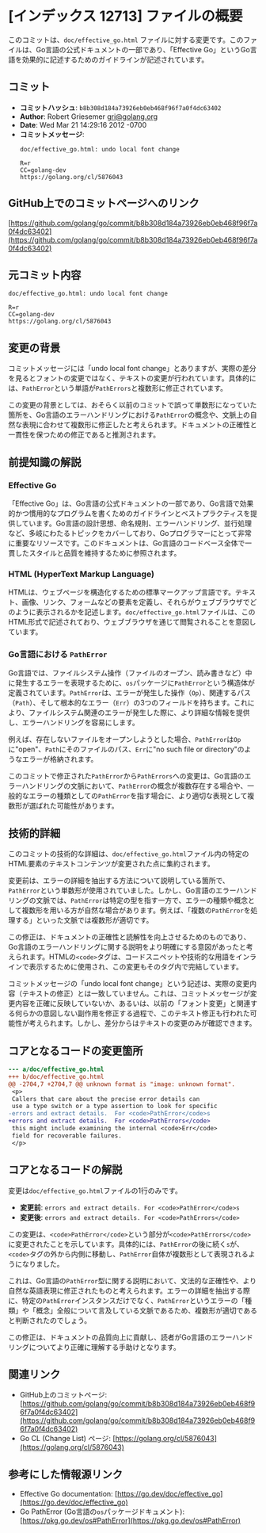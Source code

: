 # [インデックス 12713] ファイルの概要

このコミットは、`doc/effective_go.html` ファイルに対する変更です。このファイルは、Go言語の公式ドキュメントの一部であり、「Effective Go」というGo言語を効果的に記述するためのガイドラインが記述されています。

## コミット

- **コミットハッシュ**: `b8b308d184a73926eb0eb468f96f7a0f4dc63402`
- **Author**: Robert Griesemer <gri@golang.org>
- **Date**: Wed Mar 21 14:29:16 2012 -0700
- **コミットメッセージ**:
    ```
    doc/effective_go.html: undo local font change

    R=r
    CC=golang-dev
    https://golang.org/cl/5876043
    ```

## GitHub上でのコミットページへのリンク

[https://github.com/golang/go/commit/b8b308d184a73926eb0eb468f96f7a0f4dc63402](https://github.com/golang/go/commit/b8b308d184a73926eb0eb468f96f7a0f4dc63402)

## 元コミット内容

```
doc/effective_go.html: undo local font change

R=r
CC=golang-dev
https://golang.org/cl/5876043
```

## 変更の背景

コミットメッセージには「undo local font change」とありますが、実際の差分を見るとフォントの変更ではなく、テキストの変更が行われています。具体的には、`PathError`という単語が`PathErrors`と複数形に修正されています。

この変更の背景としては、おそらく以前のコミットで誤って単数形になっていた箇所を、Go言語のエラーハンドリングにおける`PathError`の概念や、文脈上の自然な表現に合わせて複数形に修正したと考えられます。ドキュメントの正確性と一貫性を保つための修正であると推測されます。

## 前提知識の解説

### Effective Go

「Effective Go」は、Go言語の公式ドキュメントの一部であり、Go言語で効果的かつ慣用的なプログラムを書くためのガイドラインとベストプラクティスを提供しています。Go言語の設計思想、命名規則、エラーハンドリング、並行処理など、多岐にわたるトピックをカバーしており、Goプログラマーにとって非常に重要なリソースです。このドキュメントは、Go言語のコードベース全体で一貫したスタイルと品質を維持するために参照されます。

### HTML (HyperText Markup Language)

HTMLは、ウェブページを構造化するための標準マークアップ言語です。テキスト、画像、リンク、フォームなどの要素を定義し、それらがウェブブラウザでどのように表示されるかを記述します。`doc/effective_go.html`ファイルは、このHTML形式で記述されており、ウェブブラウザを通じて閲覧されることを意図しています。

### Go言語における `PathError`

Go言語では、ファイルシステム操作（ファイルのオープン、読み書きなど）中に発生するエラーを表現するために、`os`パッケージに`PathError`という構造体が定義されています。`PathError`は、エラーが発生した操作（`Op`）、関連するパス（`Path`）、そして根本的なエラー（`Err`）の3つのフィールドを持ちます。これにより、ファイルシステム関連のエラーが発生した際に、より詳細な情報を提供し、エラーハンドリングを容易にします。

例えば、存在しないファイルをオープンしようとした場合、`PathError`は`Op`に"open"、`Path`にそのファイルのパス、`Err`に"no such file or directory"のようなエラーが格納されます。

このコミットで修正された`PathError`から`PathErrors`への変更は、Go言語のエラーハンドリングの文脈において、`PathError`の概念が複数存在する場合や、一般的なエラーの種類としての`PathError`を指す場合に、より適切な表現として複数形が選ばれた可能性があります。

## 技術的詳細

このコミットの技術的な詳細は、`doc/effective_go.html`ファイル内の特定のHTML要素のテキストコンテンツが変更された点に集約されます。

変更前は、エラーの詳細を抽出する方法について説明している箇所で、`PathError`という単数形が使用されていました。しかし、Go言語のエラーハンドリングの文脈では、`PathError`は特定の型を指す一方で、エラーの種類や概念として複数形を用いる方が自然な場合があります。例えば、「複数の`PathError`を処理する」といった文脈では複数形が適切です。

この修正は、ドキュメントの正確性と読解性を向上させるためのものであり、Go言語のエラーハンドリングに関する説明をより明確にする意図があったと考えられます。HTMLの`<code>`タグは、コードスニペットや技術的な用語をインラインで表示するために使用され、この変更もそのタグ内で完結しています。

コミットメッセージの「undo local font change」という記述は、実際の変更内容（テキストの修正）とは一致していません。これは、コミットメッセージが変更内容を正確に反映していないか、あるいは、以前の「フォント変更」と関連する何らかの意図しない副作用を修正する過程で、このテキスト修正も行われた可能性が考えられます。しかし、差分からはテキストの変更のみが確認できます。

## コアとなるコードの変更箇所

```diff
--- a/doc/effective_go.html
+++ b/doc/effective_go.html
@@ -2704,7 +2704,7 @@ unknown format is "image: unknown format".
 <p>
 Callers that care about the precise error details can
 use a type switch or a type assertion to look for specific
-errors and extract details.  For <code>PathError</code>s
+errors and extract details.  For <code>PathErrors</code>
 this might include examining the internal <code>Err</code>
 field for recoverable failures.
 </p>
```

## コアとなるコードの解説

変更は`doc/effective_go.html`ファイルの1行のみです。

- **変更前**: `errors and extract details. For <code>PathError</code>s`
- **変更後**: `errors and extract details. For <code>PathErrors</code>`

この変更は、`<code>PathError</code>`という部分が`<code>PathErrors</code>`に変更されたことを示しています。具体的には、`PathError`の後に続く`s`が、`<code>`タグの外から内側に移動し、`PathError`自体が複数形として表現されるようになりました。

これは、Go言語の`PathError`型に関する説明において、文法的な正確性や、より自然な英語表現に修正されたものと考えられます。エラーの詳細を抽出する際に、特定の`PathError`インスタンスだけでなく、`PathError`というエラーの「種類」や「概念」全般について言及している文脈であるため、複数形が適切であると判断されたのでしょう。

この修正は、ドキュメントの品質向上に貢献し、読者がGo言語のエラーハンドリングについてより正確に理解する手助けとなります。

## 関連リンク

- GitHub上のコミットページ: [https://github.com/golang/go/commit/b8b308d184a73926eb0eb468f96f7a0f4dc63402](https://github.com/golang/go/commit/b8b308d184a73926eb0eb468f96f7a0f4dc63402)
- Go CL (Change List) ページ: [https://golang.org/cl/5876043](https://golang.org/cl/5876043)

## 参考にした情報源リンク

- Effective Go documentation: [https://go.dev/doc/effective_go](https://go.dev/doc/effective_go)
- Go PathError (Go言語の`os`パッケージドキュメント): [https://pkg.go.dev/os#PathError](https://pkg.go.dev/os#PathError)

